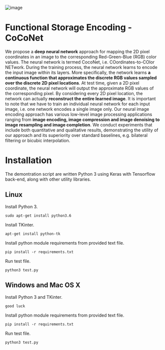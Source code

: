 ![image](https://github.com/paubric/python-fuse-coconet/blob/master/fig1.png)

# Functional Storage Encoding - CoCoNet

We propose a __deep neural network__ approach for mapping the 2D pixel coordinates in an image to the corresponding Red-Green-Blue (RGB) color values. The neural network is termed CocoNet, i.e. COordinates-to-COlor NETwork. During the training process, the neural network learns to encode the input image within its layers. More specifically, the network learns __a continuous function that approximates the discrete RGB values sampled over the discrete 2D pixel locations__. At test time, given a 2D pixel coordinate, the neural network will output the approximate RGB values of the corresponding pixel. By considering every 2D pixel location, the network can actually __reconstruct the entire learned image__. It is important to note that we have to train an individual neural network for each input image, i.e. one network encodes a single image only. Our neural image encoding approach has various low-level image processing applications ranging from __image encoding, image compression and image denoising to image resampling and image completion__. We conduct experiments that include both quantitative and qualitative results, demonstrating the utility of our approach and its superiority over standard baselines, e.g. bilateral filtering or bicubic interpolation.

# Installation

The demontration script are written Python 3 using Keras with Tensorflow back-end, along with other utility libraries. 

## Linux
Install Python 3.
```
sudo apt-get install python3.6
```
Install TKinter.
```
apt-get install python-tk
```
Install python module requirements from provided text file.
```
pip install -r requirements.txt
```
Run test file.
```
python3 test.py
```

## Windows and Mac OS X
Install Python 3 and TKinter.
```
good luck
```
Install python module requirements from provided text file.
```
pip install -r requirements.txt
```
Run test file.
```
python3 test.py
```
